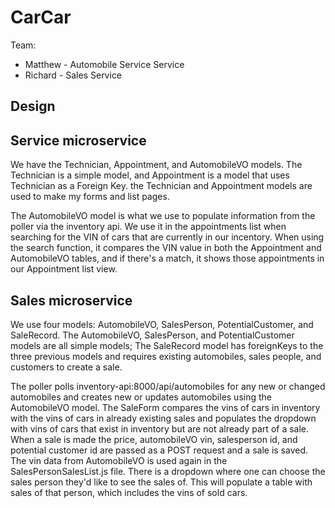 # CarCar

Team:

* Matthew - Automobile Service Service
* Richard - Sales Service

## Design

## Service microservice

We have the Technician, Appointment, and AutomobileVO models. The Technician is a simple model, and Appointment is a model that uses Technician as a Foreign Key. the Technician and Appointment models are used to make my forms and list pages.

The AutomobileVO model is what we use to populate information from the poller via the inventory api. We use it in the appointments list when searching for the VIN of cars that are currently in our incentory. When using the search function, it compares the VIN value in both the Appointment and AutomobileVO tables, and if there's a match, it shows those appointments in our Appointment list view.

## Sales microservice

We use four models: AutomobileVO, SalesPerson, PotentialCustomer, and SaleRecord. The AutomobileVO, SalesPerson, and PotentialCustomer models are all simple models; The SaleRecord model has foreignKeys to the three previous models and requires existing automobiles, sales people, and customers to create a sale.

The poller polls inventory-api:8000/api/automobiles for any new or changed automobiles and creates new or updates automobiles using the AutomobileVO model. The SaleForm compares the vins of cars in inventory with the vins of cars in already existing sales and populates the dropdown with vins of cars that exist in inventory but are not already part of a sale. When a sale is made the price, automobileVO vin, salesperson id, and potential customer id are passed as a POST request and a sale is saved. The vin data from AutomobileVO is used again in the SalesPersonSalesList.js file. There is a dropdown where one can choose the sales person they'd like to see the sales of. This will populate a table with sales of that person, which includes the vins of sold cars.

